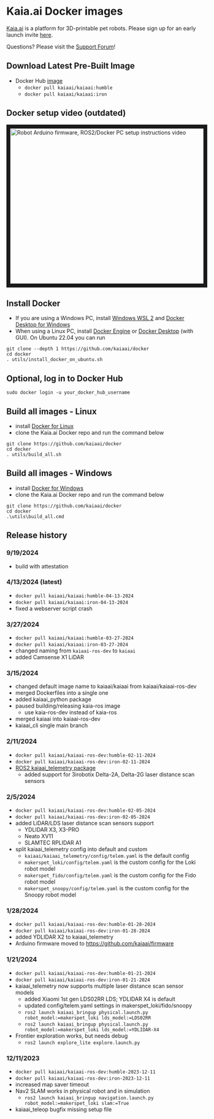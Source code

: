 # Kaia.ai Docker images

[Kaia.ai](https://kaiaai) is a platform for 3D-printable pet robots. Please sign up for an early launch invite [here](https://remake.ai).

Questions? Please visit the [Support Forum](https://github.com/makerspet/support/discussions/)!

## Download Latest Pre-Built Image
- Docker Hub [image](https://hub.docker.com/r/kaiaai/kaiaai)
  - `docker pull kaiaai/kaiaai:humble`
  - `docker pull kaiaai/kaiaai:iron`

## Docker setup video (outdated)
<a href="http://www.youtube.com/watch?feature=player_embedded&v=XOc5kCE3MC0" target="_blank">
 <img src="http://img.youtube.com/vi/XOc5kCE3MC0/maxresdefault.jpg" alt="Robot Arduino firmware, ROS2/Docker PC setup instructions video" width="720" height="405" border="10" />
</a>

## Install Docker
- If you are using a Windows PC, install [Windows WSL 2](https://learn.microsoft.com/en-us/windows/wsl/install)
and [Docker Desktop for Windows](https://docs.docker.com/desktop/install/windows-install/)
- When using a Linux PC, install [Docker Engine](https://docs.docker.com/engine/install/ubuntu/) or
[Docker Desktop](https://docs.docker.com/desktop/install/linux-install/) (with GUI).
On Ubuntu 22.04 you can run
```
git clone --depth 1 https://github.com/kaiaai/docker
cd docker
. utils/install_docker_on_ubuntu.sh
```

## Optional, log in to Docker Hub
```
sudo docker login -u your_docker_hub_username
```

## Build all images - Linux
- install [Docker for Linux](https://docs.docker.com/engine/install/ubuntu/)
- clone the Kaia.ai Docker repo and run the command below
```
git clone https://github.com/kaiaai/docker
cd docker
. utils/build_all.sh
```

## Build all images - Windows
- install [Docker for Windows](https://docs.docker.com/desktop/install/windows-install/)
- clone the Kaia.ai Docker repo and run the command below
```
git clone https://github.com/kaiaai/docker
cd docker
.\utils\build_all.cmd
```

## Release history
### 9/19/2024
- build with attestation

### 4/13/2024 (latest)
- `docker pull kaiaai/kaiaai:humble-04-13-2024`
- `docker pull kaiaai/kaiaai:iron-04-13-2024`
- fixed a webserver script crash

### 3/27/2024
- `docker pull kaiaai/kaiaai:humble-03-27-2024`
- `docker pull kaiaai/kaiaai:iron-03-27-2024`
- changed naming from `kaiaai-ros-dev` to `kaiaai`
- added Camsense X1 LiDAR

### 3/15/2024
- changed default image name to kaiaai/kaiaai from kaiaai/kaiaai-ros-dev
- merged Dockerfiles into a single one
- added kaiaai_python package
- paused building/releasing kaia-ros image
  - use kaia-ros-dev instead of kaia-ros
- merged kaiaai into kaiaai-ros-dev
- kaiaai_cli single main branch

### 2/11/2024
- `docker pull kaiaai/kaiaai-ros-dev:humble-02-11-2024`
- `docker pull kaiaai/kaiaai-ros-dev:iron-02-11-2024`
- [ROS2 kaiaai_telemetry package](https://github.com/kaiaai/kaiaai)
  - added support for 3irobotix Delta-2A, Delta-2G laser distance scan sensors

### 2/5/2024
- `docker pull kaiaai/kaiaai-ros-dev:humble-02-05-2024`
- `docker pull kaiaai/kaiaai-ros-dev:iron-02-05-2024`
- added LiDAR/LDS laser distance scan sensors support
  - YDLIDAR X3, X3-PRO
  - Neato XV11
  - SLAMTEC RPLIDAR A1
- split kaiaai_telemetry config into default and custom
  - `kaiaai/kaiaai_telemetry/config/telem.yaml` is the default config
  - `makerspet_loki/config/telem.yaml` is the custom config for the Loki robot model
  - `makerspet_fido/config/telem.yaml` is the custom config for the Fido robot model
  - `makerspet_snoopy/config/telem.yaml` is the custom config for the Snoopy robot model

### 1/28/2024
- `docker pull kaiaai/kaiaai-ros-dev:humble-01-28-2024`
- `docker pull kaiaai/kaiaai-ros-dev:iron-01-28-2024`
- added YDLIDAR X2 to kaiaai_telemetry
- Arduino firmware moved to https://github.com/kaiaai/firmware

### 1/21/2024
- `docker pull kaiaai/kaiaai-ros-dev:humble-01-21-2024`
- `docker pull kaiaai/kaiaai-ros-dev:iron-01-21-2024`
- kaiaai_telemetry now supports multiple laser distance scan sensor models
  - added Xiaomi 1st gen LDS02RR LDS; YDLIDAR X4 is default
  - updated config/telem.yaml settings in makerspet_loki/fido/snoopy
  - `ros2 launch kaiaai_bringup physical.launch.py robot_model:=makerspet_loki lds_model:=LDS02RR`
  - `ros2 launch kaiaai_bringup physical.launch.py robot_model:=makerspet_loki lds_model:=YDLIDAR-X4`
- Frontier exploration works, but needs debug
  - `ros2 launch explore_lite explore.launch.py`

### 12/11/2023
- `docker pull kaiaai/kaiaai-ros-dev:humble-2023-12-11`
- `docker pull kaiaai/kaiaai-ros-dev:iron-2023-12-11`
- increased map saver timeout
- Nav2 SLAM works in physical robot and in simulation
  - `ros2 launch kaiaai_bringup navigation.launch.py robot_model:=makerspet_loki slam:=True`
- kaiaai_teleop bugfix missing setup file
